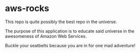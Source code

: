 # aws-rocks

This repo is quite possibly the best repo in the universe.

The purpose of this application is to educate said universe in the awesomeness of Amazon Web Services.

Buckle your seatbelts because you are in for one mad adventure!
